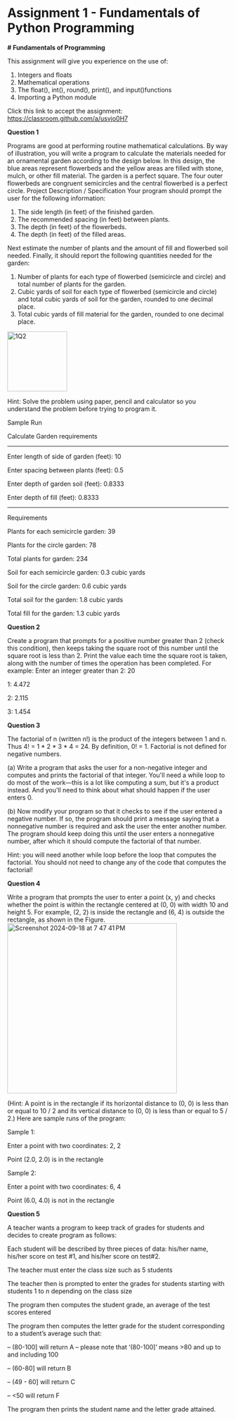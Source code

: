 # Assignment 1 - Fundamentals of Python Programming

**# Fundamentals of Programming**

This assignment will give you experience on the use of:

1. Integers and floats
2. Mathematical operations
3. The float(), int(), round(), print(), and input()functions
4. Importing a Python module

Click this link to accept the assignment: https://classroom.github.com/a/usvjo0H7 

**Question 1**

Programs are good at performing routine mathematical calculations. By way of illustration, you will write a program to calculate the materials needed for an ornamental garden according to the design below. In this design, the blue areas represent flowerbeds and the yellow areas are filled with stone, mulch, or other fill material. The garden is a perfect square. The four outer flowerbeds are congruent semicircles and the central flowerbed is a perfect circle.
Project Description / Specification
Your program should prompt the user for the following information:
1. The side length (in feet) of the finished garden.
2. The recommended spacing (in feet) between plants.
3. The depth (in feet) of the flowerbeds.
4. The depth (in feet) of the filled areas.

Next estimate the number of plants and the amount of fill and flowerbed soil needed.
Finally, it should report the following quantities needed for the garden:
1. Number of plants for each type of flowerbed (semicircle and circle) and total number of plants for the garden.
2. Cubic yards of soil for each type of flowerbed (semicircle and circle) and total cubic yards of soil for the garden, rounded to one decimal place.
3. Total cubic yards of fill material for the garden, rounded to one decimal place.
    
<img width="136" alt="1Q2" src="https://github.com/user-attachments/assets/1ff1f546-f67d-47d9-a86a-983331c4cb7a">

Hint: Solve the problem using paper, pencil and calculator so you understand the problem before trying to program it.

Sample Run

Calculate Garden requirements

-----------------------------

Enter length of side of garden (feet): 10

Enter spacing between plants (feet): 0.5

Enter depth of garden soil (feet): 0.8333

Enter depth of fill (feet): 0.8333

-----------------------------

Requirements

Plants for each semicircle garden: 39

Plants for the circle garden: 78

Total plants for garden: 234

Soil for each semicircle garden: 0.3 cubic yards

Soil for the circle garden: 0.6 cubic yards

Total soil for the garden: 1.8 cubic yards

Total fill for the garden: 1.3 cubic yards

**Question 2**

Create a program that prompts for a positive number greater than 2 (check this condition), then keeps taking the square root of this number until the square root is less than 2. Print the value each time the square root is taken, along with the number of times the operation has been completed. For example:
Enter an integer greater than 2: 20

1: 4.472

2: 2.115

3: 1.454

**Question 3**

The factorial of n (written n!) is the product of the integers between 1 and n. Thus 4! = 1 * 2 * 3 * 4 = 24. By definition, 0! = 1. Factorial is not defined for negative numbers.

(a) Write a program that asks the user for a non-negative integer and computes and prints the factorial of that integer. You'll need a while loop to do most of the work—this is a lot like computing a sum, but it's a product instead. And you'll need to think about what should happen if the user enters 0.

(b) Now modify your program so that it checks to see if the user entered a negative number. If so, the program should print a message saying that a nonnegative number is required and ask the user the enter another number. The program should keep doing this until the user enters a nonnegative number, after which it should compute the factorial of that number.

Hint: you will need another while loop before the loop that computes the factorial. You should not need to change any of the code that computes the factorial!

**Question 4**

Write a program that prompts the user to enter a point (x, y) and checks whether the point is within the rectangle centered at (0, 0) with width 10 and height 5. For example, (2, 2) is inside the rectangle and (6, 4) is outside the rectangle, as shown in the Figure. 
<img width="386" alt="Screenshot 2024-09-18 at 7 47 41 PM" src="https://github.com/user-attachments/assets/a11e3e98-f47b-466e-a774-b1a982242af7">

(Hint: A point is in the rectangle if its horizontal distance to (0, 0) is less than or equal to 10 / 2 and its vertical distance to (0, 0) is less than or equal to 5 / 2.) 
Here are sample runs of the program:

Sample 1:

Enter a point with two coordinates: 2, 2

Point (2.0, 2.0) is in the rectangle

Sample 2:

Enter a point with two coordinates: 6, 4

Point (6.0, 4.0) is not in the rectangle

**Question 5**

A teacher wants a program to keep track of grades for students and decides to create program as follows:

Each student will be described by three pieces of data: his/her name, his/her score on test #1, and his/her score on test#2.

The teacher must enter the class size such as 5 students 

The teacher then is prompted to enter the grades for students starting with students 1 to n depending on the class size

The program then computes the student grade, an average of the test scores entered

The program then computes the letter grade for the student corresponding to a student’s average such that:

– (80-100] will return A – please note that ‘(80-100]’ means >80 and up to and including 100 

– (60-80] will return B

– (49 - 60] will return C

– <50 will return F

The program then prints the student name and the letter grade attained.
